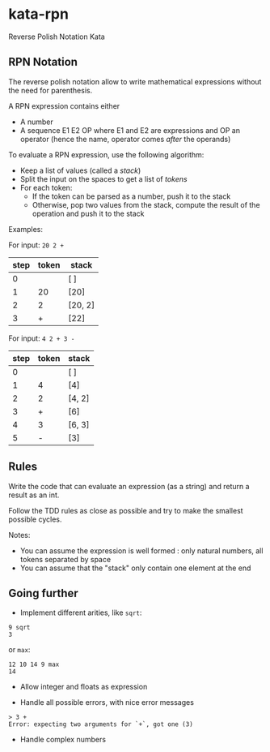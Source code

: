 # kata-rpn
Reverse Polish Notation Kata

## RPN Notation

The reverse polish notation allow to write mathematical expressions without the need for parenthesis.

A RPN expression contains either

* A number
* A sequence E1 E2 OP where E1 and E2 are expressions and OP an operator (hence the name, operator
  comes *after* the operands)

To evaluate a RPN expression, use the following algorithm:

* Keep a list of values (called a *stack*)
* Split the input on the spaces to get a list of *tokens*
* For each token:
  * If the token can be parsed as a number, push it to the stack
  * Otherwise, pop two values from the stack, compute the result of the operation and push it to the stack

Examples:

For input: `20 2 +`

|step|token|stack|
|----|-----|-----|
|0|     | [ ]    |
|1|  20 | [20]   |
|2|  2  | [20, 2]|
|3|  +  | [22]   |

For input: `4 2 + 3 -`

|step|token|stack|
|--|---|-------|
|0 |   | [ ]   |
|1 | 4 | [4]   |
|2 | 2 |[4, 2] |
|3 | + | [6]   |
|4 | 3 | [6, 3]|
|5 | - | [3]   |


## Rules

Write the code that can evaluate an expression (as a string) and return a result
as an int.

Follow the TDD rules as close as possible and try to make the smallest possible cycles.

Notes:
* You can assume the expression is well formed : only natural numbers, all tokens separated by space
* You can assume that the "stack" only contain one element at the end


## Going further

* Implement different arities, like `sqrt`:

```
9 sqrt
3
```

or `max`:

```
12 10 14 9 max
14
```

* Allow integer and floats as expression

* Handle all possible errors, with nice error messages

```
> 3 +
Error: expecting two arguments for `+`, got one (3)
```

* Handle complex numbers
